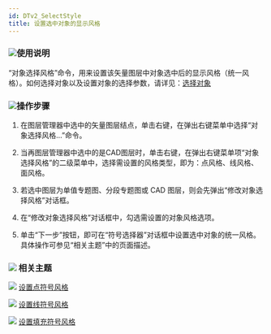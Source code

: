```yaml
---
id: DTv2_SelectStyle
title: 设置选中对象的显示风格  
---  
```

### ![](../../../img/read.gif)使用说明

“对象选择风格”命令，用来设置该矢量图层中对象选中后的显示风格（统一风格）。如何选择对象以及设置对象的选择参数，请详见：[选择对象](..\\..\\..\\Visualization\\BrowseMap\\Select)

### ![](../../../img/read.gif)操作步骤

1. 在图层管理器中选中的矢量图层结点，单击右键，在弹出右键菜单中选择“对象选择风格...”命令。

2. 当再图层管理器中选中的是CAD图层时，单击右键，在弹出右键菜单项“对象选择风格”的二级菜单中，选择需设置的风格类型，即为：点风格、线风格、面风格。

3. 若选中图层为单值专题图、分段专题图或 CAD 图层，则会先弹出“修改对象选择风格”对话框。

4. 在“修改对象选择风格”对话框中，勾选需设置的对象风格选项。

5. 单击“下一步”按钮，即可在“符号选择器”对话框中设置选中对象的统一风格。具体操作可参见“相关主题”中的页面描述。

### ![](../../../img/seealso.png) 相关主题

![](../../../img/smalltitle.png)
[设置点符号风格](../../../Visualization/LayerStyle/PointSymStyle)

![](../../../img/smalltitle.png)
[设置线符号风格](../../../Visualization/LayerStyle/LineSymStyle)

![](../../../img/smalltitle.png)
[设置填充符号风格](../../../Visualization/LayerStyle/FillSymStyle)



